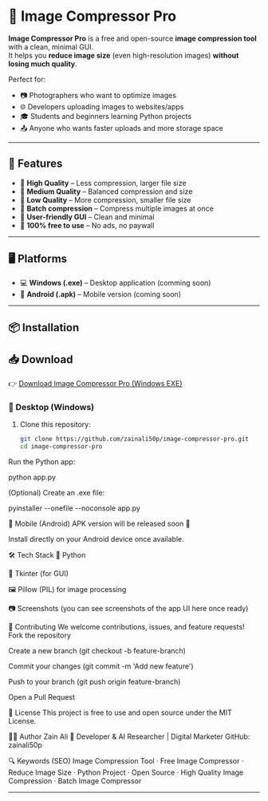 # 📸 Image Compressor Pro  

**Image Compressor Pro** is a free and open-source **image compression tool** with a clean, minimal GUI.  
It helps you **reduce image size** (even high-resolution images) **without losing much quality**.  

Perfect for:  
- 📷 Photographers who want to optimize images  
- 🌐 Developers uploading images to websites/apps  
- 🎓 Students and beginners learning Python projects  
- 📤 Anyone who wants faster uploads and more storage space  

---

## 🚀 Features  
- 🔹 **High Quality** – Less compression, larger file size  
- 🔹 **Medium Quality** – Balanced compression and size  
- 🔹 **Low Quality** – More compression, smaller file size  
- 🔹 **Batch compression** – Compress multiple images at once  
- 🔹 **User-friendly GUI** – Clean and minimal  
- 🔹 **100% free to use** – No ads, no paywall  

---

## 🖥️ Platforms  
- 💻 **Windows (.exe)** – Desktop application  (comming soon)
- 📱 **Android (.apk)** – Mobile version (coming soon)  

---

## 📦 Installation  

## 📥 Download
👉 [Download Image Compressor Pro (Windows EXE)](https://github.com/zainali50p/image-compressor-pro/releases/latest)

### 🔹 Desktop (Windows)  
1. Clone this repository:  
   ```bash
   git clone https://github.com/zainali50p/image-compressor-pro.git
   cd image-compressor-pro

Run the Python app:

 python app.py

(Optional) Create an .exe file:

 pyinstaller --onefile --noconsole app.py


🔹 Mobile (Android)
APK version will be released soon 📱

Install directly on your Android device once available.


🛠️ Tech Stack
🐍 Python

🎨 Tkinter (for GUI)

🖼️ Pillow (PIL) for image processing


📷 Screenshots
(you can see screenshots of the app UI here once ready)

🤝 Contributing
We welcome contributions, issues, and feature requests!
Fork the repository

Create a new branch (git checkout -b feature-branch)

Commit your changes (git commit -m 'Add new feature')

Push to your branch (git push origin feature-branch)

Open a Pull Request


📜 License
This project is free to use and open source under the MIT License.

👨‍💻 Author
Zain Ali
 🚀 Developer & AI Researcher | Digital Marketer
GitHub: zainali50p

🔍 Keywords (SEO)
Image Compression Tool · Free Image Compressor · Reduce Image Size · Python Project · Open Source · High Quality Image Compression · Batch Image Compressor


---


